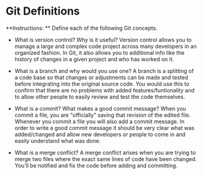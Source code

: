 # Git Definitions

**Instructions: ** Define each of the following Git concepts.

* What is version control?  Why is it useful?
Version control allows you to manage a large and complex code project across many developers in an organized fashion.  In Git, it also allows you to additional info like the history of changes in a given project and who has worked on it.

* What is a branch and why would you use one?
A branch is a splitting of a code base so that changes or adjustments can be made and tested before integrating into the original source code.  You would use this to confirm that there are no problems with added features/funtionality and to allow other people to easily review and test the code themselves.


* What is a commit? What makes a good commit message?
When you commit a file, you are "officially" saving that revision of the edited file.  Whenever you commit a file you will also add a commit message.  In order to write a good commit message it should be very clear what was added/changed and allow new developers or people to come in and easily understand what was done.


* What is a merge conflict?
A merge conflict arises when you are trying to merge two files where the exact same lines of code have been changed.  You'll be notified and fix the code before adding and committing.